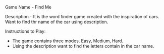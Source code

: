 Game Name - Find Me

Description - It is the word finder game created with the inspiration of cars. Want to find thr name of the car using description.

Instructions to Play:
  - The game contains three modes. Easy, Medium, Hard.
  - Using the description want to find the letters contain in the car name.
